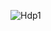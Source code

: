 ![Hdp1](https://rola.multisitio.es/img/jdr/hdp_1.png)

<span data-bg="off" data-content="image" data-page_n="off"></span>